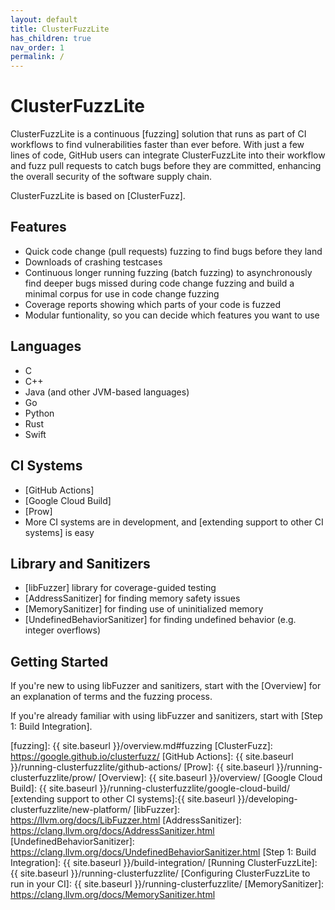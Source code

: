 ```yaml
---
layout: default
title: ClusterFuzzLite
has_children: true
nav_order: 1
permalink: /
---
```


# ClusterFuzzLite
ClusterFuzzLite is a continuous [fuzzing] solution that runs as part of CI workflows to find vulnerabilities faster than ever before. 
With just a few lines of code, GitHub users can integrate ClusterFuzzLite into their workflow and fuzz pull requests to catch bugs before they are committed, enhancing the overall security of the software supply chain.

ClusterFuzzLite is based on [ClusterFuzz].

## Features

- Quick code change (pull requests) fuzzing to find bugs before they land  
- Downloads of crashing testcases
- Continuous longer running fuzzing (batch fuzzing) to asynchronously find
   deeper bugs missed during code change fuzzing and build a minimal corpus for
   use in code change fuzzing
- Coverage reports showing which parts of your code is fuzzed
- Modular funtionality, so you can decide which features you want to use

## Languages
- C
- C++
- Java (and other JVM-based languages)
- Go
- Python
- Rust
- Swift


## CI Systems
- [GitHub Actions]
- [Google Cloud Build]
- [Prow] 
- More CI systems are in development, and [extending support to other CI systems] is easy

## Library and Sanitizers

- [libFuzzer] library for coverage-guided testing
- [AddressSanitizer] for finding memory safety issues
- [MemorySanitizer] for finding use of uninitialized memory
- [UndefinedBehaviorSanitizer] for finding undefined behavior (e.g. integer
  overflows)

## Getting Started 

If you're new to using libFuzzer and sanitizers, start with the [Overview] for an explanation of terms and the fuzzing process. 

If you're already familiar with using libFuzzer and sanitizers, start with [Step 1: Build Integration].

[Continuous Integration (CI)]: https://en.wikipedia.org/wiki/Continuous_integration
[fuzzing]: {{ site.baseurl }}/overview.md#fuzzing
[ClusterFuzz]: https://google.github.io/clusterfuzz/
[GitHub Actions]: {{ site.baseurl }}/running-clusterfuzzlite/github-actions/
[Prow]: {{ site.baseurl }}/running-clusterfuzzlite/prow/
[Overview]: {{ site.baseurl }}/overview/
[Google Cloud Build]: {{ site.baseurl }}/running-clusterfuzzlite/google-cloud-build/
[extending support to other CI systems]:{{ site.baseurl }}/developing-clusterfuzzlite/new-platform/
[libFuzzer]: https://llvm.org/docs/LibFuzzer.html
[AddressSanitizer]: https://clang.llvm.org/docs/AddressSanitizer.html
[UndefinedBehaviorSanitizer]: https://clang.llvm.org/docs/UndefinedBehaviorSanitizer.html
[Step 1: Build Integration]: {{ site.baseurl }}/build-integration/
[Running ClusterFuzzLite]: {{ site.baseurl }}/running-clusterfuzzlite/
[Configuring ClusterFuzzLite to run in your CI]: {{ site.baseurl }}/running-clusterfuzzlite/
[MemorySanitizer]: https://clang.llvm.org/docs/MemorySanitizer.html
